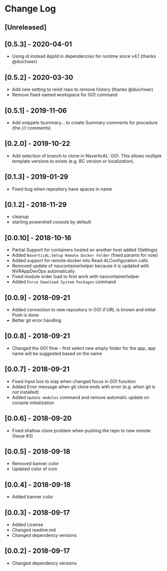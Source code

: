 # Change Log

## [Unreleased]

## [0.5.3] - 2020-04-01

- Using id instead AppId in dependencies for runtime since v4.1 (thanks @duichwer)

## [0.5.2] - 2020-03-30

- Add new setting to reinit repo to remove history (thanks @duichwer)
- Remove fixed named workspace for GO! command

## [0.5.1] - 2019-11-06

- Add snippets tsummary... to create Summary comments for procedure (the /// comments)

## [0.2.0] - 2019-10-22

- Add selection of branch to clone in NaverticAL: GO!. This allows multiple template versions to exists (e.g. BC version or localization).

## [0.1.3] - 2019-01-29

- Fixed bug when repository have spaces in name

## [0.1.2] - 2018-11-29

- cleanup
- starting powershell console by default

## [0.0.10] - 2018-10-16

- Partial Support for containers hosted on another host added (Settings)
- Added `NaverticAL:Setup Remote Docker Folder` (fixed params for now)
- Added support for remote docker into Read-ALConfiguration calls
- Removed update of navcontainerhelper because it is updated with NVRAppDevOps automatically
- Fixed module order load to first work with navcontainerhelper
- Added `Force Download System Packages` command

## [0.0.9] - 2018-09-21

- Added connection to new repository in GO! if URL is known and initial Push is done
- Better git error handling

## [0.0.8] - 2018-09-21

- Changed the GO! flow - first select new empty folder for the app, app name will be suggested based on the name

## [0.0.7] - 2018-09-21

- Fixed Input box to stay when changed focus in GO! function
- Added Error message when git clone ends with error (e.g. when git is not installed)
- Added `Update modules` command and remove automatic update on console initialization

## [0.0.6] - 2018-09-20

- Fixed shallow clone problem when pushing the repo to new remote (Issue #3)

## [0.0.5] - 2018-09-18

- Removed banner color
- Updated color of icon

## [0.0.4] - 2018-09-18

- Added banner color

## [0.0.3] - 2018-09-17

- Added License
- Changed readme.md
- Changed dependency versions

## [0.0.2] - 2018-09-17

- Changed dependency versions
